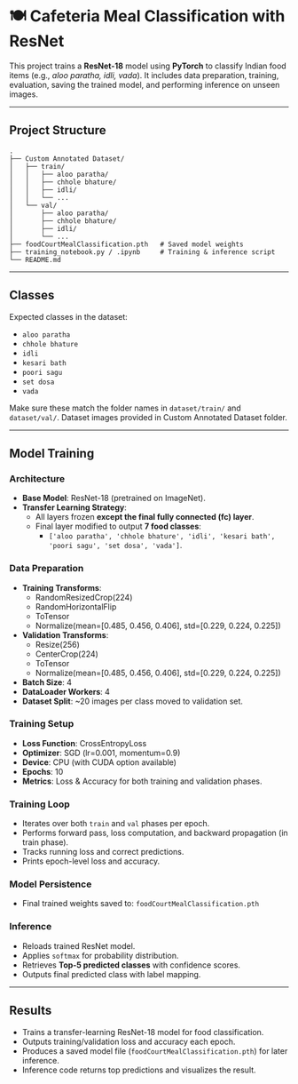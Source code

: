 # 🍽️ Cafeteria Meal Classification with ResNet

This project trains a **ResNet-18** model using **PyTorch** to classify Indian food items (e.g., *aloo paratha, idli, vada*). It includes data preparation, training, evaluation, saving the trained model, and performing inference on unseen images.

---

## Project Structure

    .
    ├── Custom Annotated Dataset/
    │   ├── train/
    │   │   ├── aloo paratha/
    │   │   ├── chhole bhature/
    │   │   ├── idli/
    │   │   └── ...
    │   └── val/
    │       ├── aloo paratha/
    │       ├── chhole bhature/
    │       ├── idli/
    │       └── ...
    ├── foodCourtMealClassification.pth   # Saved model weights
    ├── training_notebook.py / .ipynb     # Training & inference script
    └── README.md

---


## Classes

Expected classes in the dataset:

- `aloo paratha`
- `chhole bhature`
- `idli`
- `kesari bath`
- `poori sagu`
- `set dosa`
- `vada`

Make sure these match the folder names in `dataset/train/` and `dataset/val/`.
Dataset images provided in Custom Annotated Dataset folder.

---

## Model Training

### Architecture
- **Base Model**: ResNet-18 (pretrained on ImageNet).
- **Transfer Learning Strategy**:
  - All layers frozen **except the final fully connected (fc) layer**.
  - Final layer modified to output **7 food classes**:
    - `['aloo paratha', 'chhole bhature', 'idli', 'kesari bath', 'poori sagu', 'set dosa', 'vada']`.

### Data Preparation
- **Training Transforms**:
  - RandomResizedCrop(224)
  - RandomHorizontalFlip
  - ToTensor
  - Normalize(mean=[0.485, 0.456, 0.406], std=[0.229, 0.224, 0.225])
- **Validation Transforms**:
  - Resize(256)
  - CenterCrop(224)
  - ToTensor
  - Normalize(mean=[0.485, 0.456, 0.406], std=[0.229, 0.224, 0.225])
- **Batch Size**: 4
- **DataLoader Workers**: 4
- **Dataset Split**: ~20 images per class moved to validation set.

### Training Setup
- **Loss Function**: CrossEntropyLoss
- **Optimizer**: SGD (lr=0.001, momentum=0.9)
- **Device**: CPU (with CUDA option available)
- **Epochs**: 10
- **Metrics**: Loss & Accuracy for both training and validation phases.

### Training Loop
- Iterates over both `train` and `val` phases per epoch.
- Performs forward pass, loss computation, and backward propagation (in train phase).
- Tracks running loss and correct predictions.
- Prints epoch-level loss and accuracy.

### Model Persistence
- Final trained weights saved to:
`foodCourtMealClassification.pth`

### Inference
- Reloads trained ResNet model.
- Applies `softmax` for probability distribution.
- Retrieves **Top-5 predicted classes** with confidence scores.
- Outputs final predicted class with label mapping.

---

## Results

- Trains a transfer-learning ResNet-18 model for food classification.
- Outputs training/validation loss and accuracy each epoch.
- Produces a saved model file (`foodCourtMealClassification.pth`) for later inference.
- Inference code returns top predictions and visualizes the result.
